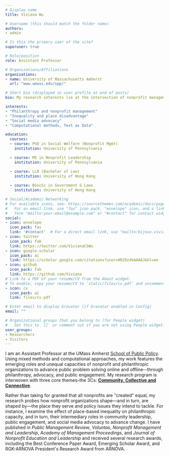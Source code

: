 ```yaml
---
# Display name
title: Viviana Wu

# Username (this should match the folder name)
authors:
- admin

# Is this the primary user of the site?
superuser: true

# Role/position
role: Assistant Professor

# Organizations/Affiliations
organizations:
- name: University of Massachusetts Amherst
  url: "www.umass.edu/spp/"

# Short bio (displayed in user profile at end of posts)
bio: My research interests lie at the intersection of nonprofit management, social policy, and democratic governance.

interests:
- "Philanthropy and nonprofit management"
- "Inequality and place disadvantage"
- "Social media advocacy"
- "Computational methods, Text as Data"

education:
  courses:
  - course: PhD in Social Welfare (Nonprofit Mgmt)
    institution: University of Pennsylvania

  - course: MS in Nonprofit Leadership
    institution: University of Pennsylvania

  - course: LLB (Bachelor of Law)
    institution: University of Hong Kong
    
  - course: BSocSc in Government & Laws
    institution: University of Hong Kong

# Social/Academic Networking
# For available icons, see: https://sourcethemes.com/academic/docs/page-builder/#icons
#   For an email link, use "fas" icon pack, "envelope" icon, and a link in the
#   form "mailto:your-email@example.com" or "#contact" for contact widget.
social:
- icon: envelope
  icon_pack: fas
  link: '#contact'  # For a direct email link, use "mailto:bijoux.viviana@gmail.com".
- icon: twitter
  icon_pack: fab
  link: https://twitter.com/VivianaCSWu
- icon: google-scholar
  icon_pack: ai
  link: https://scholar.google.com/citations?user=HR28zdkAAAAJ&hl=en
- icon: github
  icon_pack: fab
  link: https://github.com/Viviana
# Link to a PDF of your resume/CV from the About widget.
# To enable, copy your resume/CV to `static/files/cv.pdf` and uncomment the lines below.
- icon: cv
  icon_pack: ai
  link: files/cv.pdf

# Enter email to display Gravatar (if Gravatar enabled in Config)
email: ""

# Organizational groups that you belong to (for People widget)
#   Set this to `[]` or comment out if you are not using People widget.
user_groups:
- Researchers
- Visitors
---
```


I am an Assistant Professor at the UMass Amherst [School of Public Policy](https://www.umass.edu/spp/). Using mixed methods and computational approaches, my work features the emerging roles and unequal capacities of nonprofit and philanthropic organizations to advance public problem solving online and offline--through philanthropy, advocacy, and public engagement. My research program is interwoven with three core themes–the 3Cs: [**Community, Collective and Connective**](https://connectivecommons.cc/projects/). 

Rather than taking for granted that all nonprofits are "created" equal, my research probes how nonprofit organizations shape—and in turn, are shaped by—the place they serve and policy issues they intend to tackle. For instance, I examine the effect of place-based inequality on philanthropic capacity, and in turn, their intermediary roles in community leadership, public engagement, and social media advocacy to advance change. I have published in <i>Public Management Review</i>, <i>Voluntas</i>, <i>Nonprofit Management and Leadership</i>, <i>Academy of Management Proceedings</i>, and <i>Journal of Nonprofit Education and Leadership</i> and received several research awards, including the Best Conference Paper Award, Emerging Scholar Award, and RGK-ARNOVA President's Research Award from ARNOVA. 
